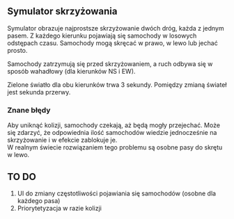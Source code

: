 ## Symulator skrzyżowania
Symulator obrazuje najprostsze skrzyżowanie dwóch dróg, każda z jednym pasem.
Z każdego kierunku pojawiają się samochody w losowych odstępach czasu.
Samochody mogą skręcać w prawo, w lewo lub jechać prosto.  

Samochody zatrzymują się przed skrzyżowaniem, a ruch odbywa się w sposób
wahadłowy (dla kierunków NS i EW).

Zielone światło dla obu kierunków trwa 3 sekundy.
Pomiędzy zmianą świateł jest sekunda przerwy. 

### Znane błędy
Aby uniknąć kolizji, samochody czekają, aż będą mogły przejechać.
Może się zdarzyć, że odpowiednia ilość samochodów 
wiedzie jednocześnie na skrzyżowanie i w efekcie zablokuje je.\
W realnym świecie rozwiązaniem tego problemu są osobne pasy do skrętu w lewo.

## TO DO
1. UI do zmiany częstotliwości pojawiania się samochodów (osobne dla każdego pasa)
2. Priorytetyzacja w razie kolizji
